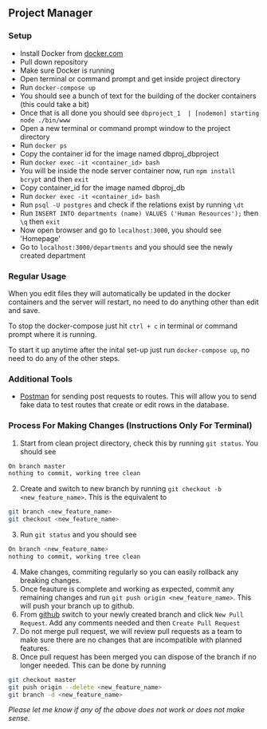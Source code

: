 ## Project Manager

### Setup
- Install Docker from [docker.com](https://www.docker.com/)
- Pull down repository
- Make sure Docker is running
- Open terminal or command prompt and get inside project directory
- Run `docker-compose up`
- You should see a bunch of text for the building of the docker containers (this could take a bit)
- Once that is all done you should see `dbproject_1  | [nodemon] starting node ./bin/www`
- Open a new terminal or command prompt window to the project directory
- Run `docker ps`
- Copy the container id for the image named dbproj_dbproject
- Run `docker exec -it <container_id> bash`
- You will be inside the node server container now, run `npm install bcrypt` and then `exit`
- Copy container_id for the image named dbproj_db
- Run `docker exec -it <container_id> bash`
- Run `psql -U postgres` and check if the relations exist by running `\dt`
- Run `INSERT INTO departments (name) VALUES ('Human Resources');` then `\q` then `exit`
- Now open browser and go to `localhost:3000`, you should see 'Homepage'
- Go to `localhost:3000/departments` and you should see the newly created department

### Regular Usage  
When you edit files they will automatically be updated in the docker containers and the server will restart, no need to do anything other than edit and save.

To stop the docker-compose just hit `ctrl + c` in terminal or command prompt where it is running.

To start it up anytime after the inital set-up just run `docker-compose up`, no need to do any of the other steps.

### Additional Tools
- [Postman](https://www.getpostman.com/) for sending post requests to routes. This will allow you to send fake data to test routes that create or edit rows in the database.

### Process For Making Changes (Instructions Only For Terminal)
1. Start from clean project directory, check this by running `git status`. You should see 
```bash  
On branch master  
nothing to commit, working tree clean  
```
2. Create and switch to new branch by running `git checkout -b <new_feature_name>`. This is the equivalent to 
```bash  
git branch <new_feature_name>  
git checkout <new_feature_name>  
```
3. Run `git status` and you should see
```bash      
On branch <new_feature_name>  
nothing to commit, working tree clean  
```
4. Make changes, commiting regularly so you can easily rollback any breaking changes. 
5. Once feauture is complete and working as expected, commit any remaining changes and run `git push origin <new_feature_name>`. This will push your branch up to github.
6. From [github](https://github.com/Database3380/ProjectManager) switch to your newly created branch and click `New Pull Request`. Add any comments needed and then `Create Pull Request`
7. Do not merge pull request, we will review pull requests as a team to make sure there are no changes that are incompatible with planned features.
8. Once pull request has been merged you can dispose of the branch if no longer needed. This can be done by running 
```bash  
git checkout master  
git push origin --delete <new_feature_name>  
git branch -d <new_feature_name>  
```

*Please let me know if any of the above does not work or does not make sense.*